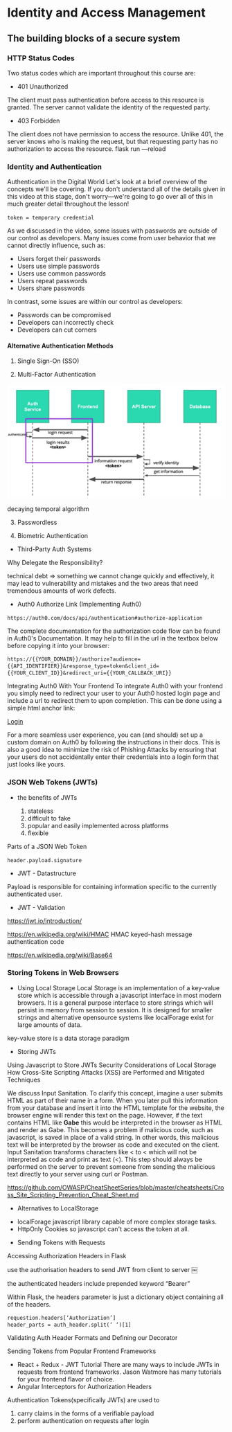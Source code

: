 # Identity and Access Management

## The building blocks of a secure system

### HTTP Status Codes    

Two status codes which are important throughout this course are:
* 401 Unauthorized    

The client must pass authentication before access to this resource is granted.
The server cannot validate the identity of the requested party.

* 403 Forbidden    

The client does not have permission to access the resource.
Unlike 401, the server knows who is making the request, but that requesting party has no authorization to access the resource.
flask run —reload

### Identity and Authentication

Authentication in the Digital World
Let's look at a brief overview of the concepts we'll be covering.
If you don't understand all of the details given in this video at this stage, don't worry—we're going to go over all of this in much greater detail throughout the lesson!


`token = temporary credential`

As we discussed in the video, some issues with passwords are outside of our control as developers. Many issues come from user behavior that we cannot directly influence, such as:
* Users forget their passwords
* Users use simple passwords
* Users use common passwords
* Users repeat passwords
* Users share passwords

In contrast, some issues are within our control as developers:
* Passwords can be compromised
* Developers can incorrectly check
* Developers can cut corners


#### Alternative Authentication Methods

1. Single Sign-On (SSO)

2. Multi-Factor Authentication

![MultiFactorAuthentication](https://github.com/bearcub3/coffeeshop-fullstack/blob/master/multi-factor-authentication.png)

decaying temporal algorithm

3. Passwordless

4. Biometric Authentication


- Third-Party Auth Systems

Why Delegate the Responsibility?

technical debt => something we cannot change quickly and effectively, it may lead to vulnerability and mistakes and the two areas that need tremendous amounts of work defects.


- Auth0 Authorize Link (Implementing Auth0)    

`https://auth0.com/docs/api/authentication#authorize-application`

The complete documentation for the authorization code flow can be found in Auth0's Documentation.
It may help to fill in the url in the textbox below before copying it into your browser:

```
https://{{YOUR_DOMAIN}}/authorize?audience={{API_IDENTIFIER}}&response_type=token&client_id={{YOUR_CLIENT_ID}}&redirect_uri={{YOUR_CALLBACK_URI}}
```


Integrating Auth0 With Your Frontend
To integrate Auth0 with your frontend you simply need to redirect your user to your Auth0 hosted login page and include a url to redirect them to upon completion. This can be done using a simple html anchor link:

<a href="{{AUTH0_AUTHORIZE_URL}}">Login</a>

For a more seamless user experience, you can (and should) set up a custom domain on Auth0 by following the instructions in their docs.
This is also a good idea to minimize the risk of Phishing Attacks by ensuring that your users do not accidentally enter their credentials into a login form that just looks like yours.


### JSON Web Tokens (JWTs)

- the benefits of JWTs

  1. stateless
  2. difficult to fake
  3. popular and easily implemented across platforms
  4. flexible

Parts of a JSON Web Token

`header.payload.signature`

* JWT - Datastructure

Payload is responsible for containing information specific to the currently authenticated user.

* JWT - Validation

https://jwt.io/introduction/

https://en.wikipedia.org/wiki/HMAC
HMAC keyed-hash message authentication code

https://en.wikipedia.org/wiki/Base64



### Storing Tokens in Web Browsers

- Using Local Storage
Local Storage is an implementation of a key-value store which is accessible through a javascript interface in most modern browsers. It is a general purpose interface to store strings which will persist in memory from session to session. It is designed for smaller strings and alternative opensource systems like localForage exist for large amounts of data.

key-value store is a data storage paradigm 


- Storing JWTs

Using Javascript to Store JWTs
Security Considerations of Local Storage
How Cross-Site Scripting Attacks (XSS) are Performed and Mitigated Techniques

We discuss Input Sanitation.
To clarify this concept, imagine a user submits HTML as part of their name in a form.
When you later pull this information from your database and insert it into the HTML template for the website, the browser engine will render this text on the page.
However, if the text contains HTML like <b>Gabe</b> this would be interpreted in the browser as HTML and render as Gabe.
This becomes a problem if malicious code, such as javascript, is saved in place of a valid string.
In other words, this malicious text will be interpreted by the browser as code and executed on the client.
Input Sanitation transforms characters like < to &lt; which will not be interpreted as code and print as text (<).
This step should always be performed on the server to prevent someone from sending the malicious text directly to your server using curl or Postman.

https://github.com/OWASP/CheatSheetSeries/blob/master/cheatsheets/Cross_Site_Scripting_Prevention_Cheat_Sheet.md


- Alternatives to LocalStorage
* localForage javascript library capable of more complex storage tasks.
* HttpOnly Cookies so javascript can't access the token at all.

- Sending Tokens with Requests

Accessing Authorization Headers in Flask

use the authorisation headers to send JWT from client to server
￼

the authenticated headers include prepended keyword “Bearer”

Within Flask, the headers parameter is just a dictionary object containing all of the headers.

```
requestion.headers[‘Authorization’]
header_parts = auth_header.split(‘ ‘)[1]
```

Validating Auth Header Formats and Defining our Decorator

Sending Tokens from Popular Frontend Frameworks
* React + Redux - JWT Tutorial There are many ways to include JWTs in requests from frontend frameworks. Jason Watmore has many tutorials for your frontend flavor of choice.
* Angular Interceptors for Authorization Headers


Authentication Tokens(specifically JWTs) are used to 
1. carry claims in the forms of a verifiable payload
2. perform authentication on requests after login
